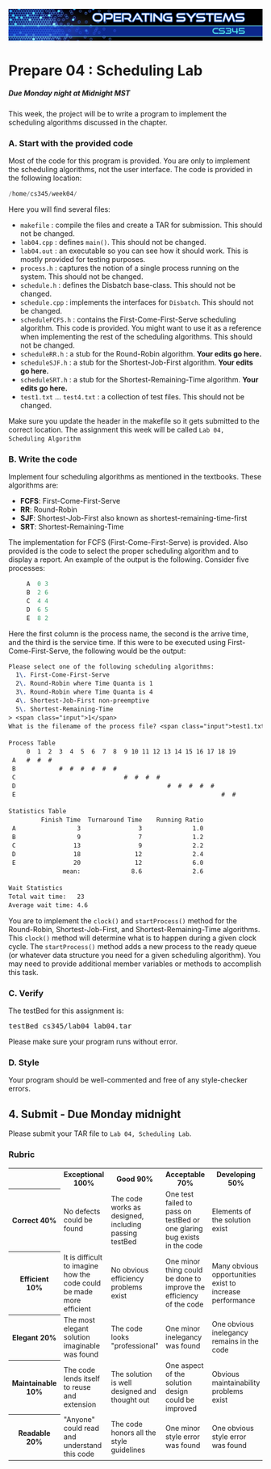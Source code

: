 ![](../images/banner.jpg)

# Prepare 04 : Scheduling Lab

##### Due Monday night at Midnight MST

This week, the project will be to write a program to implement the scheduling algorithms discussed in the chapter. 

### A. Start with the provided code

Most of the code for this program is provided. You are only to implement the scheduling algorithms, not the user interface. The code is provided in the following location:

```as
/home/cs345/week04/
```

Here you will find several files:

* `makefile` : compile the files and create a TAR for submission. This should not be changed.
* `lab04.cpp` : defines `main()`. This should not be changed.
* `lab04.out` : an executable so you can see how it should work. This is mostly provided for testing purposes.
* `process.h` : captures the notion of a single process running on the system. This should not be changed.
* `schedule.h` : defines the <span class="code">Disbatch</span> base-class. This should not be changed.
* `schedule.cpp` : implements the interfaces for `Disbatch`. This should not be changed.
* `scheduleFCFS.h` : contains the First-Come-First-Serve scheduling algorithm. This code is provided. You might want to use it as a reference when implementing the rest of the scheduling algorithms. This should not be changed.
* `scheduleRR.h` : a stub for the Round-Robin algorithm. **Your edits go here.**
* `scheduleSJF.h` : a stub for the Shortest-Job-First algorithm. **Your edits go here.**
* `scheduleSRT.h` : a stub for the Shortest-Remaining-Time algorithm. **Your edits go here.**
* `test1.txt` ... `test4.txt` : a collection of test files. This should not be changed.

Make sure you update the header in the makefile so it gets submitted to the correct location. The assignment this week will be called `Lab 04, Scheduling Algorithm`

### B. Write the code

Implement four scheduling algorithms as mentioned in the textbooks. These algorithms are:

* **FCFS**: First-Come-First-Serve
* **RR**: Round-Robin
* **SJF**: Shortest-Job-First also known as shortest-remaining-time-first
* **SRT**: Shortest-Remaining-Time

The implementation for FCFS (First-Come-First-Serve) is provided. Also provided is the code to select the proper scheduling algorithm and to display a report. An example of the output is the following. Consider five processes:

```as
     A  0 3
     B  2 6
     C  4 4
     D  6 5
     E  8 2
```

Here the first column is the process name, the second is the arrive time, and the third is the service time. If this were to be executed using First-Come-First-Serve, the following would be the output:

```tex
Please select one of the following scheduling algorithms:
  1\. First-Come-First-Serve
  2\. Round-Robin where Time Quanta is 1
  3\. Round-Robin where Time Quanta is 4
  4\. Shortest-Job-First non-preemptive
  5\. Shortest-Remaining-Time
> <span class="input">1</span>
What is the filename of the process file? <span class="input">test1.txt</span>

Process Table
     0  1  2  3  4  5  6  7  8  9 10 11 12 13 14 15 16 17 18 19
 A   #  #  #
 B            #  #  #  #  #  #
 C                              #  #  #  #
 D                                          #  #  #  #  #
 E                                                         #  #

Statistics Table
         Finish Time  Turnaround Time    Running Ratio
 A                 3                3              1.0
 B                 9                7              1.2
 C                13                9              2.2
 D                18               12              2.4
 E                20               12              6.0
               mean:              8.6              2.6

Wait Statistics
Total wait time:   23
Average wait time: 4.6
```

You are to implement the `clock()` and `startProcess()` method for the Round-Robin, Shortest-Job-First, and Shortest-Remaining-Time algorithms. This `clock()` method will determine what is to happen during a given clock cycle. The `startProcess()` method adds a new process to the ready queue (or whatever data structure you need for a given scheduling algorithm). You may need to provide additional member variables or methods to accomplish this task.

### C. Verify

The testBed for this assignment is:

<pre>testBed cs345/lab04 lab04.tar</pre>

Please make sure your program runs without error.

### D. Style

Your program should be well-commented and free of any style-checker errors.

## 4\. Submit - Due Monday midnight

Please submit your TAR file to `Lab 04, Scheduling Lab`.

### Rubric

<table class="rubric">

<tbody>

<tr>

<th> </th>

<th>Exceptional  
100%</th>

<th>Good  
90%</th>

<th>Acceptable  
70%</th>

<th>Developing  
50%</th>

<th>Missing  
0%</th>

</tr>

<tr>

<th>Correct  
40%</th>

<td>No defects could be found</td>

<td>The code works as designed, including passing testBed</td>

<td>One test failed to pass on testBed or one glaring bug exists in the code</td>

<td>Elements of the solution exist</td>

<td>No attempt was made to solve the problem</td>

</tr>

<tr>

<th>Efficient  
10%</th>

<td>It is difficult to imagine how the code could be made more efficient</td>

<td>No obvious efficiency problems exist</td>

<td>One minor thing could be done to improve the efficiency of the code</td>

<td>Many obvious opportunities exist to increase performance</td>

<td>The code has horrible performance issues</td>

</tr>

<tr>

<th>Elegant  
20%</th>

<td>The most elegant solution imaginable was found</td>

<td>The code looks "professional"</td>

<td>One minor inelegancy was found</td>

<td>One obvious inelegancy remains in the code</td>

<td>The code was thrown together</td>

</tr>

<tr>

<th>Maintainable  
10%</th>

<td>The code lends itself to reuse and extension</td>

<td>The solution is well designed and thought out</td>

<td>One aspect of the solution design could be improved</td>

<td>Obvious maintainability problems exist</td>

<td>Support costs on this code would be much greater than necessary</td>

</tr>

<tr>

<th>Readable  
20%</th>

<td>"Anyone" could read and understand this code</td>

<td>The code honors all the style guidelines</td>

<td>One minor style error was found</td>

<td>One obvious style error was found</td>

<td>No obvious attention was spent on readability</td>

</tr>

</tbody>

</table>
